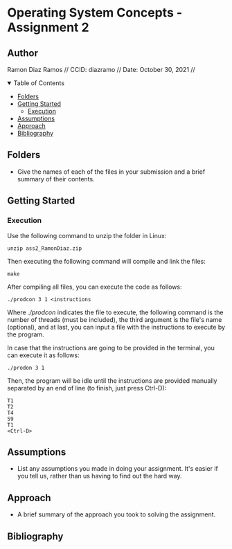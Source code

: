 # Operating System Concepts - Assignment 2

## Author

Ramon Diaz Ramos //
CCID: diazramo //
Date: October 30, 2021 //

<details open="open">
<summary>Table of Contents</summary>

- [Folders](#folders)
- [Getting Started](#getting-started)
  - [Execution](#usage)
- [Assumptions](#assumptions)
- [Approach](#approach)
- [Bibliography](#bibliography)

</details>

## Folders

* Give the names of each of the files in your submission and a brief summary of their contents.

## Getting Started


### Execution

Use the following command to unzip the folder in Linux:

    unzip ass2_RamonDiaz.zip

Then executing the following command will compile and link the files:

    make

After compiling all files, you can execute the code as follows:

    ./prodcon 3 1 <instructions

Where _./prodcon_ indicates the file to execute, the following command is the number of threads (must be included), the third argument is the file's name (optional), and at last, you can input a file with the instructions to execute by the program.

In case that the instructions are going to be provided in the terminal, you can execute it as follows:

    ./prodon 3 1

Then, the program will be idle until the instructions are provided manually separated by an end of line (to finish, just press Ctrl-D):

    T1
    T2
    T4
    S9
    T1
    <Ctrl-D>

## Assumptions

* List any assumptions you made in doing your assignment. It's easier if you tell us, rather than us having to find out the hard way.

## Approach

* A brief summary of the approach you took to solving the assignment.



## Bibliography


